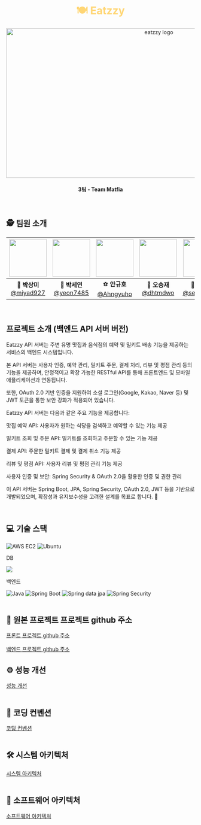 <br>

<h1 align="center" style="color: #FFD675;">🍽️ Eatzzy </h1>

<div align="center">
  <img src="/public/image/logo.png" alt="eatzzy logo" width="800" height="400" />
</div>

<h4 align="center">3팀 - Team Matfia </h4>

<br>

## 🕵️ 팀원 소개

<div align="center">

| <img src="/public/image/bibim.png" width="100" height="100"/> | <img src="/public/image/tteok.png" width="100" height="100"/> | <img src="/public/image/icecream.png" width="100" height="100"/> | <img src="/public/image/sushi.png" width="100" height="100"/> | <img src="/public/image/ramen.png" width="100" height="100"/> |  <img src="/public/image/burger.png" width="100" height="100"/>  |
| :-----------------------------------------------------------: | :-----------------------------------------------------------: | :--------------------------------------------------------------: | :-----------------------------------------------------------: | :-----------------------------------------------------------: | :--------------------------------------------------------------: |
|  🐰 **박상미**<br/>[@miyad927](https://github.com/miyad927)   |  🧶 **박세연**<br/>[@yeon7485](https://github.com/yeon7485)   |    ⚽ **안규호**<br/>[@Ahngyuho](https://github.com/Ahngyuho)    |   🤪 **오승재**<br/>[@dhtmdwo](https://github.com/dhtmdwo)    | 🐢 **유승호**<br/>[@seungho99](https://github.com/seungho99)  | 🐉 **천태훈**<br/>[@taehoon0518](https://github.com/taehoon0518) |

</div>
<br>

## 프로젝트 소개 (백엔드 API 서버 버전)
Eatzzy API 서버는 주변 유명 맛집과 음식점의 예약 및 밀키트 배송 기능을 제공하는 서비스의 백엔드 시스템입니다.

본 API 서버는 사용자 인증, 예약 관리, 밀키트 주문, 결제 처리, 리뷰 및 평점 관리 등의 기능을 제공하며, 안정적이고 확장 가능한 RESTful API를 통해 프론트엔드 및 모바일 애플리케이션과 연동됩니다.

또한, OAuth 2.0 기반 인증을 지원하여 소셜 로그인(Google, Kakao, Naver 등) 및 JWT 토큰을 통한 보안 강화가 적용되어 있습니다.

Eatzzy API 서버는 다음과 같은 주요 기능을 제공합니다:

맛집 예약 API: 사용자가 원하는 식당을 검색하고 예약할 수 있는 기능 제공

밀키트 조회 및 주문 API: 밀키트를 조회하고 주문할 수 있는 기능 제공 

결제 API: 주문한 밀키트 결제 및 결제 취소 기능 제공

리뷰 및 평점 API: 사용자 리뷰 및 평점 관리 기능 제공

사용자 인증 및 보안: Spring Security & OAuth 2.0을 활용한 인증 및 권한 관리

이 API 서버는 Spring Boot, JPA, Spring Security, OAuth 2.0, JWT 등을 기반으로 개발되었으며, 확장성과 유지보수성을 고려한 설계를 목표로 합니다. 🚀

<br>

## 💻 기술 스택

![AWS EC2](https://img.shields.io/badge/Amazon%20EC2-FF9900?style=for-the-badge&logo=Amazon%20EC2&logoColor=white)
![Ubuntu](https://img.shields.io/badge/ubuntu-E95420?style=for-the-badge&logo=ubuntu&logoColor=FFFFFF)

DB

<img src="https://img.shields.io/badge/MariaDB-003545?style=flat-square&logo=mariadb&logoColor=white"/></a></a>

백엔드

![Java](https://img.shields.io/badge/java-%23ED8B00.svg?style=for-the-badge&logo=openjdk&logoColor=white)
![Spring Boot](https://img.shields.io/badge/Spring%20Boot-6DB33F?style=for-the-badge&logo=Spring%20Boot&logoColor=white)
![Spring data jpa](https://img.shields.io/badge/Spring%20data%20jpa-6DB33F?style=for-the-badge&logo=Spring%20Boot&logoColor=white)
![Spring Security](https://img.shields.io/badge/Spring%20Security-6DB33F?style=for-the-badge&logo=Spring%20Security&logoColor=white)
<br>
<br>

## 📃 원본 프로젝트 프로젝트 github 주소

[프론트 프로젝트 github 주소](https://github.com/beyond-sw-camp/be12-2nd-Matfia-Eatzzy)
<br>
<br>
[백엔드 프로젝트 github 주소](https://github.com/beyond-sw-camp/be12-3rd-Matfia-Eatzz)
<br>


## ⚙ 성능 개선

[성능 개선](https://github.com/beyond-sw-camp/be12-3rd-Matfia-Eatzzy/wiki/%EC%84%B1%EB%8A%A5-%EA%B0%9C%EC%84%A0)
<br>
<br>

## 🔗 코딩 컨벤션

[코딩 컨벤션](https://github.com/beyond-sw-camp/be12-3rd-Matfia-Eatzzy/wiki/%EC%BD%94%EB%93%9C-%EC%BB%A8%EB%B2%A4%EC%85%98)
<br>
<br>

## 🛠 시스템 아키텍처

[시스템 아키텍처](https://github.com/beyond-sw-camp/be12-3rd-Matfia-Eatzzy/wiki/%EC%8B%9C%EC%8A%A4%ED%85%9C-%EC%95%84%ED%82%A4%ED%85%8D%EC%B2%98)
<br>
<br>

## 📡 소프트웨어 아키텍처

[소프트웨어 아키텍처](https://github.com/beyond-sw-camp/be12-3rd-Matfia-Eatzzy/wiki/SW-%EC%95%84%ED%82%A4%ED%85%8D%EC%B2%98)
<br>


